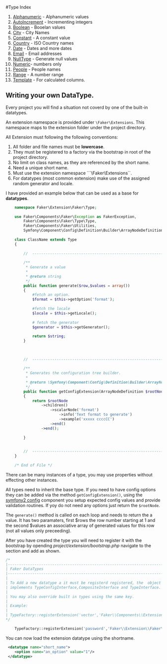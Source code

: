 #Type Index
1. [Alphanumeric](alphanumeric.md) - Alphanumeric values
2. [AutoIncrement](autoincrement.md) - Incrementing integers
3. [Boolean](boolean.md) - Booelan values
4. [City](city.md)  - City Names
5. [Constant](constant.md) - A constant value
6. [Country](country.md) - ISO Country names
7. [Date](date.md)  - Dates and more dates
8. [Email](email.md) - Email addresses     
9. [NullType](null.md) - Generate null values
10. [Numeric](numeric.md)- numbers only
11. [People](people.md) - People names
12. [Range](range.md) - A number range
13. [Template](template.md) - For calculated  columns.

## Writing your own DataType.

Every project you will find a situation not coverd by one of the built-in datatypes. 

An extension namespace is provided under ```\Faker\Extensions```. This namespace maps to the extension folder under the project directory.

All Extension must following the following conventions:

1. All folder and file names must be **lowercase**.
2. They must be registered to a factory via the bootstrap in root of the project directory.
3. No limit on class names, as they are referenced by the short name.
4. Need a unique short name.
5. Must use the extension namespace ```\Faker\Extensions``. 
6. For datatypes (most common extension) make use of the assigned random generator and locale. 

I have provided an example below that can be used as a base for **datatypes**.

```php
    namespace Faker\Extension\Faker\Type;
    
    use Faker\Components\Faker\Exception as FakerException,
        Faker\Components\Faker\Type\Type,
        Faker\Components\Faker\Utilities,
        Symfony\Component\Config\Definition\Builder\ArrayNodeDefinition;
    
    class ClassName extends Type
    {
    
        //  -------------------------------------------------------------------------
    
        /**
         * Generate a value
         * 
         * @return string 
         */
        public function generate($row,$values = array())
        {
            #fetch an option.    
            $format = $this->getOption('format');
            
            #fetch the locale
            $locale = $this->getLocale();
            
            # fetch the generator
            $generator = $this->getGenerator();
            
            return $string;
        }
        
        
       
        //  -------------------------------------------------------------------------
        
        /**
         * Generates the configuration tree builder.
         *
         * @return \Symfony\Component\Config\Definition\Builder\ArrayNodeDefinition 
         */
        public function getConfigExtension(ArrayNodeDefinition $rootNode)
        {
            return $rootNode
                ->children()
                    ->scalarNode('format')
                        ->info('Text format to generate')
                        ->example('xxxxx ccccCC')
                    ->end()
                ->end();
                
        }
        
        
        //  -------------------------------------------------------------------------
    }
    
    /* End of File */
```

There can be many instances of a type, you may use properties without effecting other instances. 

All types need to inherit the base type. If you need to have config options they can be added via the method ```getConfigExtension()```, using the [symfony2 config](https://github.com/symfony/Config) component you setup expected config values and provide validation routines. If yoy do not need any options just return the ```$rootNode```.

The ```generate()``` method is called on each loop and needs to return the a value. It has two paramaters, first $rows the row number starting at 1 and the second $values an associative array of generated values for this row (not all values only preceeding).

After you have created the type you will need to register it with the bootstrap by opending _project/extension/bootstrap.php_  navigate to the section and add as shown. 

```php
/*
|--------------------------------------------------------------------------
| Faker DataTypes
|--------------------------------------------------------------------------
| 
| To Add a new datatype a it must be registerd registered, the  object
| implements TypeConfigInterface,CompositeInterface and TypeInterface.
|
| You may also override built in types using the same key.
|
| Example:
|
| TypeFactory::registerExtension('vector','Faker\\Components\\Extension\\Faker\\Type\\Vector');
*/

    TypeFactory::registerExtension('password','Faker\\Extension\\Faker\\Type\\Password');
```

You can now load the extension datatype using the shortname.

```xml
 <datatype name="short_name">
    <option name="an_option" value="1"/>
 </datatype>
```